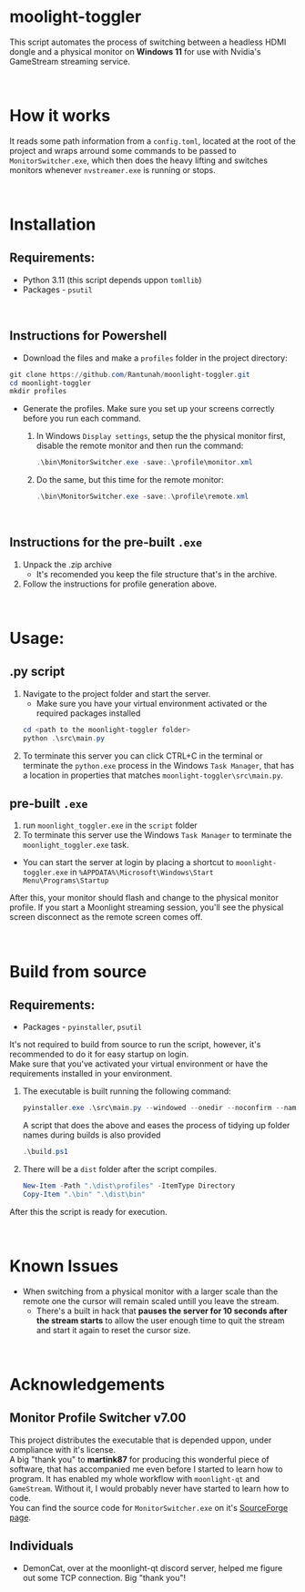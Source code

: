 # moolight-toggler
This script automates the process of switching between a headless HDMI dongle and a physical monitor on **Windows 11** for use with Nvidia's GameStream streaming service.

&nbsp;

# How it works
It reads some path information from a `config.toml`, located at the root of the project and wraps arround some commands to be passed to `MonitorSwitcher.exe`, which then does the heavy lifting and switches monitors whenever `nvstreamer.exe` is running or stops.

&nbsp;

# Installation
## Requirements:
* Python 3.11 (this script depends uppon `tomllib`)
* Packages - `psutil`

&nbsp;

## Instructions for **Powershell**
* Download the files and make a `profiles` folder in the project directory:
```powershell
git clone https://github.com/Rantunah/moonlight-toggler.git
cd moonlight-toggler
mkdir profiles
```
* Generate the profiles. Make sure you set up your screens correctly before you run each command.

  1. In  Windows `Display settings`, setup the the physical monitor first, disable  the remote monitor and then run the command:
      ```powershell
      .\bin\MonitorSwitcher.exe -save:.\profile\monitor.xml
      ```
  2. Do the same, but this time for the remote monitor: 
      ```powershell
      .\bin\MonitorSwitcher.exe -save:.\profile\remote.xml
      ```

&nbsp;

## Instructions for the **pre-built `.exe`**
1. Unpack the .zip archive
    * It's recomended you keep the file structure that's in the archive.
1. Follow the instructions for profile generation above.

&nbsp;

# Usage:
## .py script
1. Navigate to the project folder and start the server.
    * Make sure you have your virtual environment activated or the required packages installed
    ```powershell
    cd <path to the moonlight-toggler folder>
    python .\src\main.py
    ```
2. To terminate this server you can click CTRL+C in the terminal or terminate the `python.exe` process in the Windows `Task Manager`, that has a location in properties that matches `moonlight-toggler\src\main.py`.

## pre-built `.exe`
1. run `moonlight_toggler.exe` in the `script` folder
2. To terminate this server use the Windows `Task Manager` to terminate the `moonlight_toggler.exe` task.

  * You can start the server at login by placing a shortcut to `moonlight-toggler.exe` in `%APPDATA%\Microsoft\Windows\Start Menu\Programs\Startup` 


After this, your monitor should flash and change to the physical monitor profile.
If you start a Moonlight streaming session, you'll see the physical screen disconnect as the remote screen comes off.

&nbsp;

# Build from source
## Requirements:
* Packages - `pyinstaller`, `psutil`

It's not required to build from source to run the script, however, it's recommended to do it for easy startup on login.  
Make sure that you've activated your virtual environment or have the requirements installed in your environment.
1. The executable is built running the following command:   
    ```powershell
    pyinstaller.exe .\src\main.py --windowed --onedir --noconfirm --name "moonlight_toggler"
    ```
    A script that does the above and eases the process of tidying up folder names during builds is also provided
    ```powershell
    .\build.ps1
    ```
2. There will be a `dist` folder after the script compiles.
    ```powershell
    New-Item -Path ".\dist\profiles" -ItemType Directory
    Copy-Item ".\bin" ".\dist\bin"
    ```
After this the script is ready for execution.

&nbsp;

# Known Issues
* When switching from a physical monitor with a larger scale than the remote one the cursor will remain scaled untill you leave the stream.
  * There's a built in hack that **pauses the server for 10 seconds after the stream starts** to allow the user enough time to quit the stream and start it again to reset the cursor size.

&nbsp;

# Acknowledgements
## Monitor Profile Switcher v7.00
This project distributes the executable that is depended uppon, under compliance with it's license.  
A big "thank you" to **martink87** for producing this wonderful piece of software, that has accompanied me even before I started to learn how to program. It has enabled my whole workflow with `moonlight-qt` and `GameStream`. Without it, I would probably never have started to learn how to code.  
You can find the source code for `MonitorSwitcher.exe` on it's [SourceForge page](https://sourceforge.net/projects/monitorswitcher).

## Individuals
* DemonCat, over at the moonlight-qt discord server, helped me figure out some TCP connection. Big "thank you"!